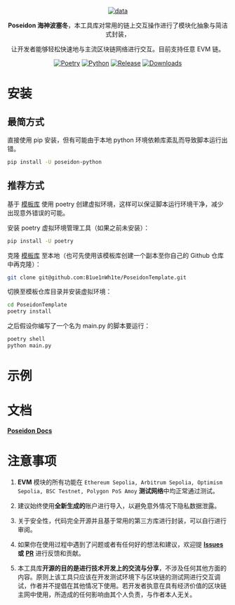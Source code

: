 <div align="center">

[![data](https://socialify.git.ci/B1ue1nWh1te/Poseidon/image?font=Bitter&forks=1&issues=1&language=1&logo=https%3A%2F%2Fimg.seaeye.cn%2Fimg%2Fposeidon%2Flogo.svg&name=1&owner=1&pattern=Circuit%20Board&pulls=1&stargazers=1&theme=Auto)](https://github.com/B1ue1nWh1te/Poseidon)

**Poseidon 海神波塞冬**，本工具库对常用的链上交互操作进行了模块化抽象与简洁式封装，

让开发者能够轻松快速地与主流区块链网络进行交互。目前支持任意 EVM 链。

[![Poetry](https://img.shields.io/endpoint?url=https://python-poetry.org/badge/v0.json)](https://python-poetry.org/)
[![Python](https://img.shields.io/badge/python-3.9+-blue)](https://www.python.org/)
[![Release](https://img.shields.io/github/v/release/B1ue1nWh1te/Poseidon)](https://github.com/B1ue1nWh1te/Poseidon/releases/)
[![Downloads](https://img.shields.io/pypi/dm/poseidon-python)](https://pypi.org/project/poseidon-python/)

</div>

# 安装

## 最简方式

直接使用 pip 安装，但有可能由于本地 python 环境依赖库紊乱而导致脚本运行出错。

```bash
pip install -U poseidon-python
```

## 推荐方式

基于 [模板库](https://github.com/B1ue1nWh1te/PoseidonTemplate) 使用 poetry 创建虚拟环境，这样可以保证脚本运行环境干净，减少出现意外错误的可能。

安装 poetry 虚拟环境管理工具（如果之前未安装）：

```bash
pip install -U poetry
```

克隆 [模板库](https://github.com/B1ue1nWh1te/PoseidonTemplate) 至本地（也可先使用该模板库创建一个副本至你自己的 Github 仓库中再克隆）：

```bash
git clone git@github.com:B1ue1nWh1te/PoseidonTemplate.git
```

切换至模板仓库目录并安装虚拟环境：

```bash
cd PoseidonTemplate
poetry install
```

之后假设你编写了一个名为 main.py 的脚本要运行：

```bash
poetry shell
python main.py
```

# 示例

# 文档

[**Poseidon Docs**](https://seaverse.gitbook.io/poseidon)

# 注意事项

1. **EVM** 模块的所有功能在 `Ethereum Sepolia, Arbitrum Sepolia, Optimism Sepolia, BSC Testnet, Polygon PoS Amoy` **测试网络**中均正常通过测试。

2. 建议始终使用**全新生成的**账户进行导入，以避免意外情况下隐私数据泄露。

3. 关于安全性，代码完全开源并且基于常用的第三方库进行封装，可以自行进行审阅。

4. 如果你在使用过程中遇到了问题或者有任何好的想法和建议，欢迎提 [**Issues**](https://github.com/B1ue1nWh1te/Poseidon/issues) **或** [**PR**](https://github.com/B1ue1nWh1te/Poseidon/pulls) 进行反馈和贡献。

5. 本工具库**开源的目的是进行技术开发上的交流与分享**，不涉及任何其他方面的内容。原则上该工具只应该在开发测试环境下与区块链的测试网进行交互调试，作者并不提倡在其他情况下使用。若开发者执意在具有经济价值的区块链主网中使用，所造成的任何影响由其个人负责，与作者本人无关。

